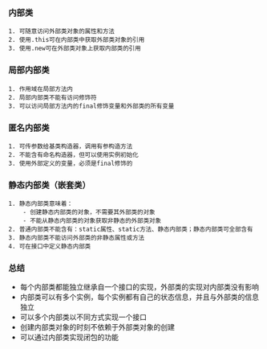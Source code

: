### 内部类
    1. 可随意访问外部类对象的属性和方法
    2. 使用.this可在内部类中获取外部类对象的引用
    3. 使用.new可在外部类对象上获取内部类的引用
### 局部内部类
    1. 作用域在局部方法内
    2. 局部内部类不能有访问修饰符
    3. 可以访问局部方法内的final修饰变量和外部类的所有变量
### 匿名内部类
    1. 可传参数给基类构造器，调用有参构造方法
    2. 不能含有命名构造器，但可以使用实例初始化
    3. 使用外部定义的变量，必须是final修饰的
### 静态内部类（嵌套类）
    1. 静态内部类意味着：
        - 创建静态内部类的对象，不需要其外部类的对象
        - 不能从静态内部类的对象获取非静态的外部类对象
    2. 普通内部类不能含有：static属性、static方法、静态内部类；静态内部类可全部含有
    3. 静态内部类不能访问外部类的非静态属性或方法
    4. 可在接口中定义静态内部类
### 总结
- 每个内部类都能独立继承自一个接口的实现，外部类的实现对内部类没有影响
- 内部类可以有多个实例，每个实例都有自己的状态信息，并且与外部类的信息独立
- 可以多个内部类以不同方式实现一个接口
- 创建内部类对象的时刻不依赖于外部类对象的创建
- 可以通过内部类实现闭包的功能